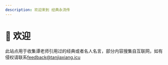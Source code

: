 ```yaml
---
description: 欢迎来到 经典永流传
---
```


# 👋 欢迎

此站点用于收集谭老师引用过的经典或者名人名言，部分内容搜集自互联网，如有侵权请联系[feedback@tanjiaxiang.icu](mailto:feedback@tanjiaxiang.icu)
